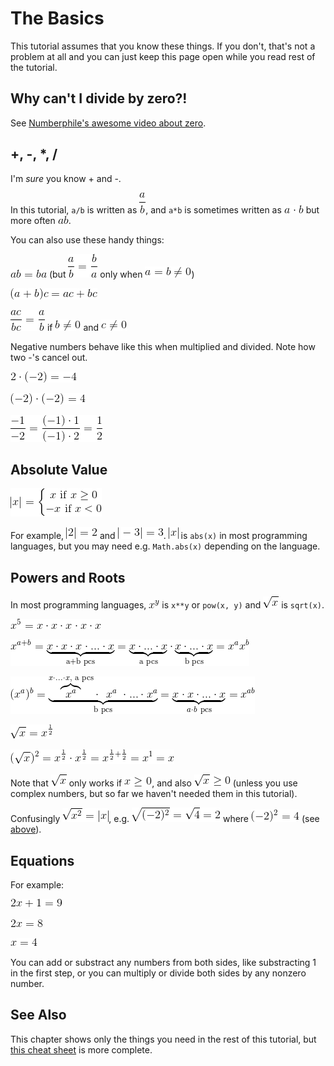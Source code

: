 # The Basics

This tutorial assumes that you know these things. If you don't, that's not a
problem at all and you can just keep this page open while you read rest of the
tutorial.

## Why can't I divide by zero?!

See [Numberphile's awesome video about zero](https://youtu.be/BRRolKTlF6Q).

## +, -, \*, /

I'm *sure* you know + and -.

In this tutorial, `a/b` is written as ![math:\frac a b][], and `a*b` is
sometimes written as ![math:a \cdot b][] but more often ![math:ab][].

You can also use these handy things:

![math:ab=ba][] (but ![math:\frac a b=\frac b a][] only when ![math:a=b\ne0][])

![math:(a+b)c=ac+bc][]

![math:\frac{ac}{bc}=\frac a b][] if ![math:b\ne0][] and ![math:c\ne0][]

Negative numbers behave like this when multiplied and divided. Note how two -'s
cancel out.

![math:2\cdot(-2)=-4][]

![math:(-2)\cdot(-2)=4][]

![math:\frac{-1}{-2}=\frac{(-1)\cdot 1}{(-1)\cdot 2}=\frac 1 2][]

## Absolute Value

![math:|x|=\left\{\begin{matrix}x\text{ if }x\ge0\\-x\text{ if }x<0\end{matrix}\right][]

For example, ![math:|2|=2][] and ![math:|-3|=3][]. ![math:|x|][] is `abs(x)` in
most programming languages, but you may need e.g. `Math.abs(x)` depending on the
language.

## Powers and Roots

In most programming languages, ![math:x^y][] is `x**y` or `pow(x, y)` and
![math:\sqrt x][] is `sqrt(x)`.

![math:x^5=x\cdot x\cdot x\cdot x\cdot x][]

![math:x^{a+b}=\underbrace{x\cdot x\cdot x\cdot...\cdot x}_\text{a+b pcs}=\underbrace{x\cdot...\cdot x}_\text{a pcs}\cdot\underbrace{x\cdot...\cdot x}_\text{b pcs}=x^ax^b][]

![math:(x^a)^b=\underbrace{\overbrace{x^a}^{x\cdot...\cdot x,\ \text{a pcs}} \cdot\ \ x^a\ \cdot ... \cdot x^a}_\text{b pcs}=\underbrace{x\cdot x\cdot...\cdot x}_{a\cdot b\ \text{pcs}}=x^{ab}][]

![math:\sqrt x = x^\frac 1 2][]

![math:(\sqrt x)^2=x^\frac 1 2 \cdot x^\frac 1 2 = x^{\frac 1 2 + \frac 1 2} = x^1 = x][]

Note that ![math:\sqrt x][] only works if ![math:x \ge 0][], and also
![math:\sqrt x \ge 0][] (unless you use complex numbers, but so far we haven't
needed them in this tutorial).

Confusingly ![math:\sqrt{x^2}=|x|][], e.g. ![math:\sqrt{(-2)^2}=\sqrt4=2][]
where ![math:(-2)^2=4][] (see [above](#----)).

## Equations

For example:

![math:2x+1=9][]

![math:2x=8][]

![math:x=4][]

You can add or substract any numbers from both sides, like substracting 1 in the
first step, or you can multiply or divide both sides by any nonzero number.

## See Also

This chapter shows only the things you need in the rest of this tutorial, but
[this cheat sheet](http://tutorial.math.lamar.edu/pdf/Algebra_Cheat_Sheet.pdf)
is more complete.

[math:\frac a b]: images/math/bf97403b855d7684b583323d15579b8b.gif
[math:a \cdot b]: images/math/11e60ba50ad18c52fd95e243667a62cd.gif
[math:ab]: images/math/187ef4436122d1cc2f40dc2b92f0eba0.gif
[math:ab=ba]: images/math/e535c14059b453f327db1fc15f33f108.gif
[math:\frac a b=\frac b a]: images/math/24259f28ef4d734d302276f1d7486499.gif
[math:a=b\ne0]: images/math/22abfbe4e0f52006656d398a51aa28a8.gif
[math:(a+b)c=ac+bc]: images/math/fda516801265bdcecd104f840b535c04.gif
[math:\frac{ac}{bc}=\frac a b]: images/math/240a3f880e24b5b0ee3851678d011545.gif
[math:b\ne0]: images/math/902294c62589bf0ded2e67a20fb13807.gif
[math:c\ne0]: images/math/0f3c387a0d09fb844f5faca72ae22375.gif
[math:2\cdot(-2)=-4]: images/math/4776ce379db4fa3932ad3517c05463b6.gif
[math:(-2)\cdot(-2)=4]: images/math/0b6eaa1d7f84d189c5e44e87d665a1d0.gif
[math:\frac{-1}{-2}=\frac{(-1)\cdot 1}{(-1)\cdot 2}=\frac 1 2]: images/math/edb893bab76cad27869b4ff1bf1a085d.gif
[math:|x|=\left\{\begin{matrix}x\text{ if }x\ge0\\-x\text{ if }x<0\end{matrix}\right]: images/math/48a80243158416d73cd18a6a18f774f7.gif
[math:|2|=2]: images/math/1d5b280040c7b5897d313e812280316f.gif
[math:|-3|=3]: images/math/1f7f1085e75aad46877e7eb8629199b9.gif
[math:|x|]: images/math/cf513decf6e4ace0e25cb1c932aaa049.gif
[math:x^y]: images/math/67d8bd969cb2cf1b378f5e534a19d936.gif
[math:\sqrt x]: images/math/f108a3d88b22ff91ddbd459b0f359bc9.gif
[math:x^5=x\cdot x\cdot x\cdot x\cdot x]: images/math/2cbab7c8fba9a07388d76ae664eb6b26.gif
[math:x^{a+b}=\underbrace{x\cdot x\cdot x\cdot...\cdot x}_\text{a+b pcs}=\underbrace{x\cdot...\cdot x}_\text{a pcs}\cdot\underbrace{x\cdot...\cdot x}_\text{b pcs}=x^ax^b]: images/math/89d150a6e7cdd864be80b9edbff6c1b1.gif
[math:(x^a)^b=\underbrace{\overbrace{x^a}^{x\cdot...\cdot x,\ \text{a pcs}} \cdot\ \ x^a\ \cdot ... \cdot x^a}_\text{b pcs}=\underbrace{x\cdot x\cdot...\cdot x}_{a\cdot b\ \text{pcs}}=x^{ab}]: images/math/553cf0adbc819d51ac33024b8f1fc8b7.gif
[math:\sqrt x = x^\frac 1 2]: images/math/a0249919292fdb950e1b1b923a837488.gif
[math:(\sqrt x)^2=x^\frac 1 2 \cdot x^\frac 1 2 = x^{\frac 1 2 + \frac 1 2} = x^1 = x]: images/math/1363bafcef384a920d12184ff336b93a.gif
[math:\sqrt x]: images/math/f108a3d88b22ff91ddbd459b0f359bc9.gif
[math:x \ge 0]: images/math/074097ea89225398ceb1128b5405b9fb.gif
[math:\sqrt x \ge 0]: images/math/696f86ff9bbd38678a7c05a016b15d63.gif
[math:\sqrt{x^2}=|x|]: images/math/959babe8407cdf233d2ae124dc0f8329.gif
[math:\sqrt{(-2)^2}=\sqrt4=2]: images/math/432c66cae765f66e18d8854e76ccbd3d.gif
[math:(-2)^2=4]: images/math/b0361d47a79858018a3b6318baeabff5.gif
[math:2x+1=9]: images/math/a5a26bfedee6b498ecfc7794197137d9.gif
[math:2x=8]: images/math/e1d072e3de30611949b31a21229cef6a.gif
[math:x=4]: images/math/440bcb2225cd249b09bb29454f83249d.gif
